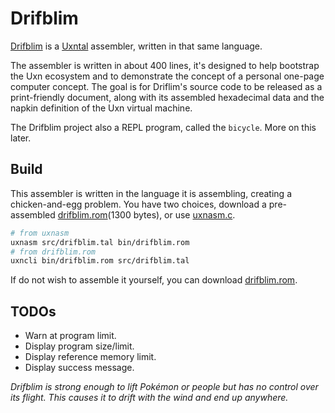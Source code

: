 # Drifblim

[Drifblim](https://wiki.xxiivv.com/drifblim) is a [Uxntal](https://wiki.xxiivv.com/site/uxntal.html) assembler, written in that same language. 

The assembler is written in about 400 lines, it's designed to help bootstrap the Uxn ecosystem and to demonstrate the concept of a personal one-page computer concept. The goal is for Driflim's source code to be released as a print-friendly document, along with its assembled hexadecimal data and the napkin definition of the Uxn virtual machine.

The Drifblim project also a REPL program, called the `bicycle`. More on this later.

## Build

This assembler is written in the language it is assembling, creating a chicken-and-egg problem. You have two choices, download a pre-assembled [drifblim.rom](https://rabbits.srht.site/drifblim/drifblim.rom)(1300 bytes), or use [uxnasm.c](https://git.sr.ht/~rabbits/uxn/tree/main/item/src/uxnasm.c). 

```sh
# from uxnasm
uxnasm src/drifblim.tal bin/drifblim.rom
# from drifblim.rom
uxncli bin/drifblim.rom src/drifblim.tal 
```

If do not wish to assemble it yourself, you can download [drifblim.rom](https://rabbits.srht.site/drifblim/drifblim.rom).

## TODOs

- Warn at program limit.
- Display program size/limit.
- Display reference memory limit.
- Display success message.

_Drifblim is strong enough to lift Pokémon or people but has no control over its flight. This causes it to drift with the wind and end up anywhere._
